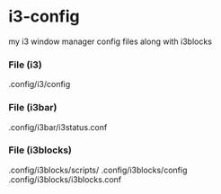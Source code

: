 # i3-config

my i3 window manager config files along with i3blocks


### File (i3)

.config/i3/config

### File (i3bar)

.config/i3bar/i3status.conf

### File (i3blocks)

.config/i3blocks/scripts/
.config/i3blocks/config
.config/i3blocks/i3blocks.conf


